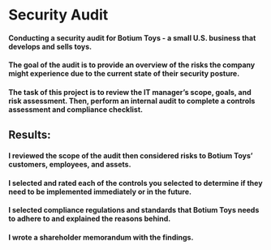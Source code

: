 # Security Audit
#### Conducting a security audit for Botium Toys - a small U.S. business that develops and sells toys.
#### The goal of the audit is to provide an overview of the risks the company might experience due to the current state of their security posture. 
#### The task of this project is to review the IT manager’s scope, goals, and risk assessment. Then, perform an internal audit to complete a controls assessment and compliance checklist. 
## Results:
#### I reviewed the scope of the audit then considered risks to Botium Toys’ customers, employees, and assets.
#### I selected and rated each of the controls you selected to determine if they need to be implemented immediately or in the future.
#### I selected compliance regulations and standards that Botium Toys needs to adhere to and explained the reasons behind.
#### I wrote a shareholder memorandum with the findings.
